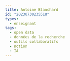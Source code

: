 ```yaml
---
title: Antoine Blanchard
id: "20230730235518"
types:
  - enseignant
tags:
  - open data
  - données de la recherche
  - outils collaboratifs
  - notion
  - IA
---
```


